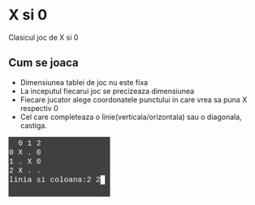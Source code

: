 # X si 0

Clasicul joc de X si 0<br>
## Cum se joaca
* Dimensiunea tablei de joc nu este fixa
* La inceputul fiecarui joc se precizeaza dimensiunea
* Fiecare jucator alege coordonatele punctului in care vrea sa puna X respectiv 0
* Cel care completeaza o linie(verticala/orizontala) sau o diagonala, castiga.  

![demo](../images/demoX_si_0.PNG)

